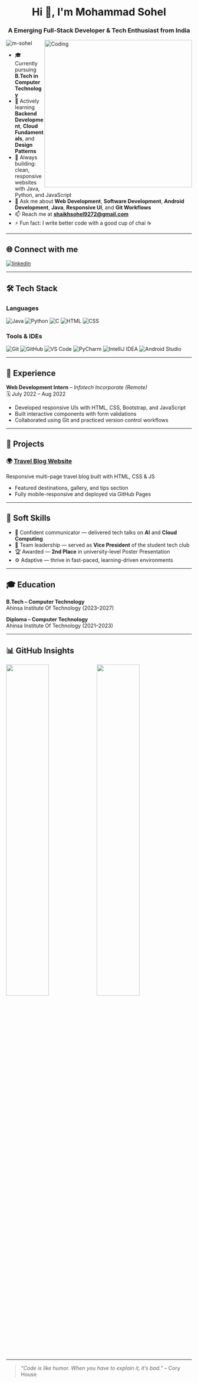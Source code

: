 <h1 align="center">Hi 👋, I'm Mohammad Sohel</h1>
<h3 align="center">A Emerging Full-Stack Developer & Tech Enthusiast from India</h3>

<img align="right" alt="Coding" width="400" src="https://cdn.dribbble.com/users/1162077/screenshots/3848914/programmer.gif" />

<p align="left"> <img src="https://komarev.com/ghpvc/?username=m-sohel&label=Profile%20views&color=0e75b6&style=flat" alt="m-sohel" /> </p>

- 🎓 Currently pursuing **B.Tech in Computer Technology**  
- 🌱 Actively learning **Backend Development**, **Cloud Fundamentals**, and **Design Patterns**  
- 🔭 Always building: clean, responsive websites with Java, Python, and JavaScript  
- 💬 Ask me about **Web Development**, **Software Development**, **Android Development**, **Java**, **Responsive UI**, and **Git Workflows**  
- 📫 Reach me at **shaikhsohel9272@gmail.com**  
- ⚡ Fun fact: I write better code with a good cup of chai ☕

---

## 🌐 Connect with me

<p align="left">
  <a href="https://www.linkedin.com/in/mo-sohel/" target="blank"><img align="center" src="https://img.shields.io/badge/LinkedIn-blue?style=for-the-badge&logo=linkedin&logoColor=white" alt="linkedin" /></a>
</p>

---

## 🛠️ Tech Stack

### Languages  
![Java](https://img.shields.io/badge/Java-007396?style=for-the-badge&logo=java&logoColor=white)
![Python](https://img.shields.io/badge/Python-3776AB?style=for-the-badge&logo=python&logoColor=white)
![C](https://img.shields.io/badge/C-00599C?style=for-the-badge&logo=c&logoColor=white)
![HTML](https://img.shields.io/badge/HTML5-E34F26?style=for-the-badge&logo=html5&logoColor=white)
![CSS](https://img.shields.io/badge/CSS3-1572B6?style=for-the-badge&logo=css3&logoColor=white)

### Tools & IDEs  
![Git](https://img.shields.io/badge/Git-F05032?style=for-the-badge&logo=git&logoColor=white)
![GitHub](https://img.shields.io/badge/GitHub-181717?style=for-the-badge&logo=github)
![VS Code](https://img.shields.io/badge/VS_Code-007ACC?style=for-the-badge&logo=visual-studio-code&logoColor=white)
![PyCharm](https://img.shields.io/badge/PyCharm-000000?style=for-the-badge&logo=pycharm)
![IntelliJ IDEA](https://img.shields.io/badge/IntelliJ_IDEA-000000?style=for-the-badge&logo=intellijidea&logoColor=white)
![Android Studio](https://img.shields.io/badge/Android_Studio-3DDC84?style=for-the-badge&logo=android-studio)

---

## 💼 Experience

**Web Development Intern** – *Infotech Incorporate (Remote)*  
🗓️ July 2022 – Aug 2022  
- Developed responsive UIs with HTML, CSS, Bootstrap, and JavaScript  
- Built interactive components with form validations  
- Collaborated using Git and practiced version control workflows  

---

## 🚀 Projects

### 🌍 [Travel Blog Website](https://github.com/m-sohel/sohel-travel-blog)  
Responsive multi-page travel blog built with HTML, CSS & JS  
- Featured destinations, gallery, and tips section  
- Fully mobile-responsive and deployed via GitHub Pages  

---

## 🧠 Soft Skills

- 💬 Confident communicator — delivered tech talks on **AI** and **Cloud Computing**  
- 👥 Team leadership — served as **Vice President** of the student tech club  
- 🏆 Awarded — **2nd Place** in university-level Poster Presentation  
- ⚙️ Adaptive — thrive in fast-paced, learning-driven environments  

---

## 🎓 Education

**B.Tech – Computer Technology**  
Ahinsa Institute Of Technology (2023–2027)

**Diploma – Computer Technology**  
Ahinsa Institute Of Technology (2021–2023)

---

## 📊 GitHub Insights

<p align="left">
  <img width="48%" src="https://github-readme-stats.vercel.app/api?username=m-sohel&show_icons=true&theme=radical" />
  <img width="48%" src="https://github-readme-stats.vercel.app/api/top-langs/?username=m-sohel&layout=compact&theme=radical" />
</p>

---

> _“Code is like humor. When you have to explain it, it’s bad.”_ – Cory House

